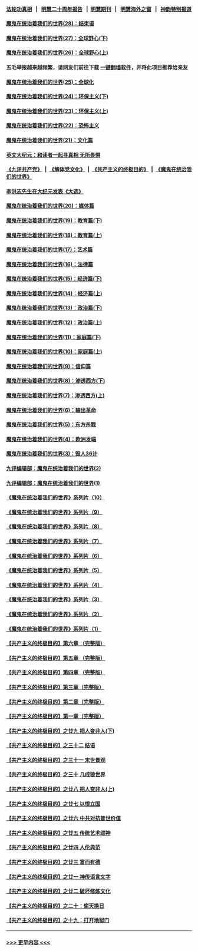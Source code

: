 #### [法轮功真相](https://github.com/gfw-breaker/truth/blob/master/README.md?t=0) &nbsp;&nbsp;|&nbsp;&nbsp; [明慧二十周年报告](https://github.com/gfw-breaker/mh-reports/blob/master/README.md?t=0) &nbsp;&nbsp;|&nbsp;&nbsp;[明慧期刊](https://github.com/gfw-breaker/mh-qikan) &nbsp;&nbsp;|&nbsp;&nbsp; [明慧海外之窗](https://github.com/gfw-breaker/mh-news/blob/master/README.md?t=0) &nbsp;&nbsp;|&nbsp;&nbsp; [神韵特别报道](https://github.com/gfw-breaker/mh-news/blob/master/shenyun.md?t=0)
#### [魔鬼在统治着我们的世界(28)：结束语](../pages/nsc422/n10936246.md?t=06290252) 
#### [魔鬼在统治着我们的世界(27)：全球野心(下)](../pages/nsc422/n10928319.md?t=06290252) 
#### [魔鬼在统治着我们的世界(26)：全球野心(上)](../pages/nsc422/n10900318.md?t=06290252) 
#### 五毛举报越来越频繁，请网友们前往下载 [一键翻墙软件](https://github.com/gfw-breaker/ssr-accounts)，并将此项目推荐给亲友
#### [魔鬼在统治着我们的世界(25)：全球化](../pages/nsc422/n10788205.md?t=06290252) 
#### [魔鬼在统治着我们的世界(24)：环保主义(下)](../pages/nsc422/n10695307.md?t=06290252) 
#### [魔鬼在统治着我们的世界(23)：环保主义(上)](../pages/nsc422/n10688613.md?t=06290252) 
#### [魔鬼在统治着我们的世界(22)：恐怖主义](../pages/nsc422/n10614727.md?t=06290252) 
#### [魔鬼在统治着我们的世界(21)：文化篇](../pages/nsc422/n10597706.md?t=06290252) 
#### [英文大纪元：和读者一起寻真相 无所畏惧](../pages/nsc422/n12542027.md?t=06290252) 
#### [《九评共产党》](https://github.com/begood0513/9ping.md/blob/master/README.md) &nbsp;|&nbsp; [《解体党文化》](../../../../jtdwh.md/blob/master/README.md)  &nbsp;|&nbsp; [《共产主义的终极目的》](../../../../gczydzjmd.md/blob/master/README.md) &nbsp;|&nbsp; [《魔鬼在统治我们的世界》](../../../../mgztzwmdsj.md/blob/master/README.md) 
#### [李洪志先生在大纪元发表《大选》](../pages/nsc422/n12534746.md?t=06290252) 
#### [魔鬼在统治着我们的世界(20)：媒体篇](../pages/nsc422/n10586579.md?t=06290252) 
#### [魔鬼在统治着我们的世界(19)：教育篇(下)](../pages/nsc422/n10564808.md?t=06290252) 
#### [魔鬼在统治着我们的世界(18)：教育篇(上)](../pages/nsc422/n10526970.md?t=06290252) 
#### [魔鬼在统治着我们的世界(17)：艺术篇](../pages/nsc422/n10499093.md?t=06290252) 
#### [魔鬼在统治着我们的世界(16)：法律篇](../pages/nsc422/n10485969.md?t=06290252) 
#### [魔鬼在统治着我们的世界(15)：经济篇(下)](../pages/nsc422/n10469975.md?t=06290252) 
#### [魔鬼在统治着我们的世界(14)：经济篇(上)](../pages/nsc422/n10457370.md?t=06290252) 
#### [魔鬼在统治着我们的世界(13)：政治篇(下)](../pages/nsc422/n10448270.md?t=06290252) 
#### [魔鬼在统治着我们的世界(12)：政治篇(上)](../pages/nsc422/n10444576.md?t=06290252) 
#### [魔鬼在统治着我们的世界(11)：家庭篇(下)](../pages/nsc422/n10440961.md?t=06290252) 
#### [魔鬼在统治着我们的世界(10)：家庭篇(上)](../pages/nsc422/n10435448.md?t=06290252) 
#### [魔鬼在统治着我们的世界(9)：信仰篇](../pages/nsc422/n10432159.md?t=06290252) 
#### [魔鬼在统治着我们的世界(8)：渗透西方(下)](../pages/nsc422/n10429603.md?t=06290252) 
#### [魔鬼在统治着我们的世界(7)：渗透西方(上)](../pages/nsc422/n10426013.md?t=06290252) 
#### [魔鬼在统治着我们的世界(6)：输出革命](../pages/nsc422/n10421536.md?t=06290252) 
#### [魔鬼在统治着我们的世界(5)：东方杀戮](../pages/nsc422/n10417707.md?t=06290252) 
#### [魔鬼在统治着我们的世界(4)：欧洲发端](../pages/nsc422/n10414890.md?t=06290252) 
#### [魔鬼在统治着我们的世界(3)：毁人36计](../pages/nsc422/n10411583.md?t=06290252) 
#### [九评编辑部：魔鬼在统治着我们的世界(2)](../pages/nsc422/n10410036.md?t=06290252) 
#### [九评编辑部：魔鬼在统治着我们的世界(1)](../pages/nsc422/n10406825.md?t=06290252) 
#### [《魔鬼在统治着我们的世界》系列片（10）](../pages/nsc422/n12292670.md?t=06290252) 
#### [《魔鬼在统治着我们的世界》系列片（9）](../pages/nsc422/n12290859.md?t=06290252) 
#### [《魔鬼在统治着我们的世界》系列片（8）](../pages/nsc422/n12287445.md?t=06290252) 
#### [《魔鬼在统治着我们的世界》系列片（7）](../pages/nsc422/n12283425.md?t=06290252) 
#### [《魔鬼在统治着我们的世界》系列片（6）](../pages/nsc422/n12282314.md?t=06290252) 
#### [《魔鬼在统治着我们的世界》系列片（5）](../pages/nsc422/n12281419.md?t=06290252) 
#### [《魔鬼在统治着我们的世界》系列片（4）](../pages/nsc422/n12274024.md?t=06290252) 
#### [《魔鬼在统治着我们的世界》系列片（3）](../pages/nsc422/n12271322.md?t=06290252) 
#### [《魔鬼在统治着我们的世界》系列片（2）](../pages/nsc422/n12269049.md?t=06290252) 
#### [《魔鬼在统治着我们的世界》系列片（1）](../pages/nsc422/n12267575.md?t=06290252) 
#### [【共产主义的终极目的】第六章 （完整版）](../pages/nsc422/n11428913.md?t=06290252) 
#### [【共产主义的终极目的】第五章 （完整版）](../pages/nsc422/n11428912.md?t=06290252) 
#### [【共产主义的终极目的】第四章 （完整版）](../pages/nsc422/n11428907.md?t=06290252) 
#### [【共产主义的终极目的】第三章（完整版）](../pages/nsc422/n11428848.md?t=06290252) 
#### [【共产主义的终极目的】第二章（完整版）](../pages/nsc422/n11428831.md?t=06290252) 
#### [【共产主义的终极目的】第一章（完整版）](../pages/nsc422/n11417651.md?t=06290252) 
#### [【共产主义的终极目的】之廿九 把人变非人(下)](../pages/nsc422/n11344140.md?t=06290252) 
#### [【共产主义的终极目的】之三十二 结语](../pages/nsc422/n11360535.md?t=06290252) 
#### [【共产主义的终极目的】之三十一 末世景观](../pages/nsc422/n11351129.md?t=06290252) 
#### [【共产主义的终极目的】之三十 几成狼世界](../pages/nsc422/n11348280.md?t=06290252) 
#### [【共产主义的终极目的】之廿八 把人变非人(上)](../pages/nsc422/n11340492.md?t=06290252) 
#### [【共产主义的终极目的】之廿七 以恨立国](../pages/nsc422/n11336944.md?t=06290252) 
#### [【共产主义的终极目的】之廿六 中共对抗普世价值](../pages/nsc422/n11324785.md?t=06290252) 
#### [【共产主义的终极目的】之廿五 传统艺术颂神](../pages/nsc422/n11296396.md?t=06290252) 
#### [【共产主义的终极目的】之廿四 人伦典范](../pages/nsc422/n11296397.md?t=06290252) 
#### [【共产主义的终极目的】之廿三 富而有德](../pages/nsc422/n11283598.md?t=06290252) 
#### [【共产主义的终极目的】之廿一 神传语言文字](../pages/nsc422/n11263265.md?t=06290252) 
#### [【共产主义的终极目的】之廿二 破坏修炼文化](../pages/nsc422/n11245728.md?t=06290252) 
#### [【共产主义的终极目的】之二十：偷天换日](../pages/nsc422/n11238846.md?t=06290252) 
#### [【共产主义的终极目的】之十九：打开地狱门](../pages/nsc422/n11206376.md?t=06290252) 

----
#### [ >>> 更早内容 <<< ](../indexes/nsc422-earlier.md)
